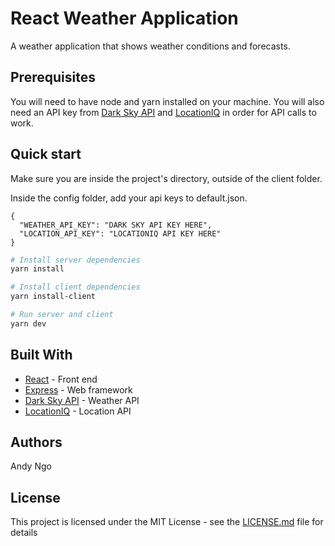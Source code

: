 # React Weather Application

A weather application that shows weather conditions and forecasts.

## Prerequisites

You will need to have node and yarn installed on your machine.
You will also need an API key from [Dark Sky API](https://darksky.net/dev) and [LocationIQ](https://locationiq.com/) in order for API calls to work.

## Quick start

Make sure you are inside the project's directory, outside of the client folder.

Inside the config folder, add your api keys to default.json.
```
{
  "WEATHER_API_KEY": "DARK SKY API KEY HERE",
  "LOCATION_API_KEY": "LOCATIONIQ API KEY HERE"
}
```


```zsh
# Install server dependencies
yarn install

# Install client dependencies
yarn install-client

# Run server and client
yarn dev
```

## Built With

- [React](https://reactjs.org/) - Front end
- [Express](https://expressjs.com/) - Web framework
- [Dark Sky API](https://darksky.net/dev) - Weather API
- [LocationIQ](https://locationiq.com/) - Location API

## Authors

Andy Ngo

## License

This project is licensed under the MIT License - see the [LICENSE.md](LICENSE.md) file for details
